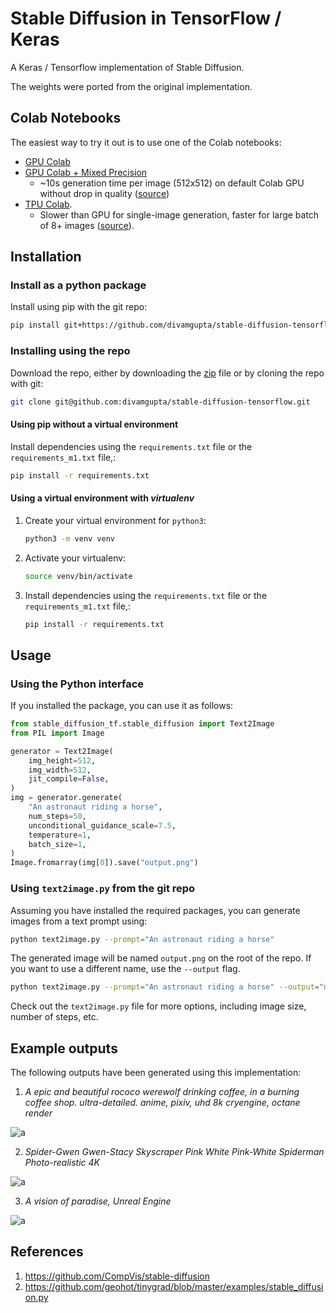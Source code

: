 # Stable Diffusion in TensorFlow / Keras

A Keras / Tensorflow implementation of Stable Diffusion. 

The weights were ported from the original implementation.

## Colab Notebooks

The easiest way to try it out is to use one of the Colab notebooks:

- [GPU Colab](https://colab.research.google.com/drive/1zVTa4mLeM_w44WaFwl7utTaa6JcaH1zK)
- [GPU Colab + Mixed Precision](https://colab.research.google.com/drive/15mQgITh3e9HQMNys0zR8JN4R2vp06d-N)
  - ~10s generation time per image (512x512) on default Colab GPU without drop in quality
    ([source](https://twitter.com/fchollet/status/1571954014845308928))
- [TPU Colab](https://colab.research.google.com/drive/17zQOm_2Iu6pcP8otT-v6rx0D-pKgfaLm).
  - Slower than GPU for single-image generation, faster for large batch of 8+ images
    ([source](https://twitter.com/fchollet/status/1572004717362028546)).

## Installation

### Install as a python package

Install using pip with the git repo:

```bash
pip install git+https://github.com/divamgupta/stable-diffusion-tensorflow
```

### Installing using the repo

Download the repo, either by downloading the
[zip](https://github.com/divamgupta/stable-diffusion-tensorflow/archive/refs/heads/master.zip)
file or by cloning the repo with git:

```bash
git clone git@github.com:divamgupta/stable-diffusion-tensorflow.git
```

#### Using pip without a virtual environment

Install dependencies using the `requirements.txt` file or the `requirements_m1.txt` file,:

```bash
pip install -r requirements.txt
```

#### Using a virtual environment with *virtualenv*

1) Create your virtual environment for `python3`:

    ```bash
    python3 -m venv venv
    ```
   
2) Activate your virtualenv:

    ```bash
    source venv/bin/activate
    ```

3) Install dependencies using the `requirements.txt` file or the `requirements_m1.txt` file,:

    ```bash
    pip install -r requirements.txt
    ```

## Usage

### Using the Python interface

If you installed the package, you can use it as follows:

```python
from stable_diffusion_tf.stable_diffusion import Text2Image
from PIL import Image

generator = Text2Image(
    img_height=512,
    img_width=512,
    jit_compile=False,
)
img = generator.generate(
    "An astronaut riding a horse",
    num_steps=50,
    unconditional_guidance_scale=7.5,
    temperature=1,
    batch_size=1,
)
Image.fromarray(img[0]).save("output.png")
```

### Using `text2image.py` from the git repo

Assuming you have installed the required packages, 
you can generate images from a text prompt using:

```bash
python text2image.py --prompt="An astronaut riding a horse"
```

The generated image will be named `output.png` on the root of the repo.
If you want to use a different name, use the `--output` flag.

```bash
python text2image.py --prompt="An astronaut riding a horse" --output="my_image.png"
```

Check out the `text2image.py` file for more options, including image size, number of steps, etc.

## Example outputs 

The following outputs have been generated using this implementation:

1) *A epic and beautiful rococo werewolf drinking coffee, in a burning coffee shop. ultra-detailed. anime, pixiv, uhd 8k cryengine, octane render*

![a](https://user-images.githubusercontent.com/1890549/190841598-3d0b9bd1-d679-4c8d-bd5e-b1e24397b5c8.png)


2) *Spider-Gwen Gwen-Stacy Skyscraper Pink White Pink-White Spiderman Photo-realistic 4K*

![a](https://user-images.githubusercontent.com/1890549/190841999-689c9c38-ece4-46a0-ad85-f459ec64c5b8.png)


3) *A vision of paradise, Unreal Engine*

![a](https://user-images.githubusercontent.com/1890549/190841886-239406ea-72cb-4570-8f4c-fcd074a7ad7f.png)


## References

1) https://github.com/CompVis/stable-diffusion
2) https://github.com/geohot/tinygrad/blob/master/examples/stable_diffusion.py
